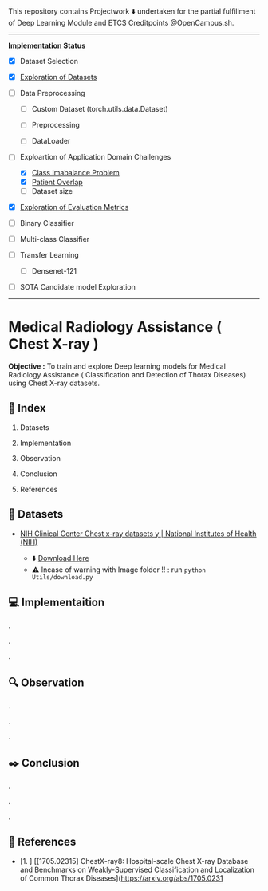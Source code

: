 This repository contains Projectwork :arrow_down: undertaken for the partial fulfillment of Deep Learning Module and ETCS Creditpoints @OpenCampus.sh.

---

**<u>Implementation Status</u>**

- [x] Dataset Selection

- [x] [Exploration of Datasets](https://github.com/Mnpr/OC-DeepLearning/blob/main/ExplorationXray.ipynb)

- [ ] Data Preprocessing
  
  - [ ] Custom Dataset (torch.utils.data.Dataset)
  
  - [ ] Preprocessing
  
  - [ ] DataLoader

- [ ] Exploartion of Application Domain Challenges
  
  - [x] [Class Imabalance Problem](https://github.com/Mnpr/OC-DeepLearning/blob/main/ClassImbalance.ipynb)
  - [x] [Patient Overlap](https://github.com/Mnpr/OC-DeepLearning/blob/main/PatientOverlap.ipynb)
  - [ ] Dataset size

- [x] [Exploration of Evaluation Metrics](https://github.com/Mnpr/OC-DeepLearning/blob/main/EvaluationMetrics.ipynb)

- [ ] Binary Classifier

- [ ] Multi-class Classifier

- [ ] Transfer Learning
  
  - [ ] Densenet-121

- [ ] SOTA Candidate model Exploration

---

# Medical Radiology Assistance ( Chest X-ray )

**Objective :** To train and explore Deep learning models for Medical Radiology Assistance ( Classification and Detection of  Thorax Diseases) using Chest X-ray datasets.

## :beginner: Index

1. Datasets

2. Implementation

3. Observation

4. Conclusion

5. References

## :diamond_shape_with_a_dot_inside: Datasets

- [NIH Clinical Center Chest x-ray datasets y | National Institutes of Health (NIH)](https://www.nih.gov/news-events/news-releases/nih-clinical-center-provides-one-largest-publicly-available-chest-x-ray-datasets-scientific-community)
  
  - :arrow_down: [Download Here](https://nihcc.app.box.com/v/ChestXray-NIHCC)
  - ⚠️ Incase of warning with Image folder !! :  run `python Utils/download.py`

## :computer: Implementaition

.

.

.

## :mag: Observation

.

.

.

## :black_nib: Conclusion

.

.

.

## :bookmark_tabs: References

- [1. ] [[1705.02315] ChestX-ray8: Hospital-scale Chest X-ray Database and Benchmarks on Weakly-Supervised Classification and Localization of Common Thorax Diseases](https://arxiv.org/abs/1705.0231
